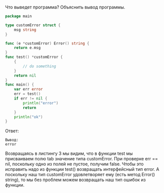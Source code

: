 Что выведет программа? Объяснить вывод программы.

```go
package main

type customError struct {
	msg string
}

func (e *customError) Error() string {
	return e.msg
}
func test() *customError {
	{
		// do something
	}
	return nil
}
func main() {
	var err error
	err = test()
	if err != nil {
		println("error")
		return
	}
	println("ok")
}
```
Ответ:
```
Вывод:
error
```
Возвращаясь в листингу 3 мы видим, что в функции test мы присваиваем полю tab значение типа customError.
При проверке err == nil, поскольку одно из полей не пустое, получим false. Чтобы это исправить надо из функции test()
возвращать интерфейсный тип error. А поскольку наш тип customError удовлетворяет ему (есть метод Error() string), то мы
без проблем можем возвращать наш тип ошибок из функции. 
